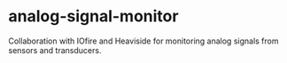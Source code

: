 # analog-signal-monitor
Collaboration with IOfire and Heaviside for monitoring analog signals from sensors and transducers.
